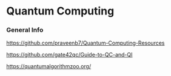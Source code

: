 # Quantum Computing

### General Info

https://github.com/praveenb7/Quantum-Computing-Resources

https://github.com/gate42qc/Guide-to-QC-and-QI

https://quantumalgorithmzoo.org/

